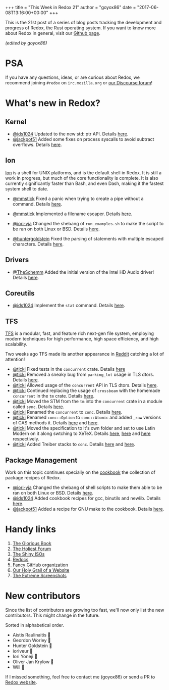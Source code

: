 +++
title = "This Week in Redox 21"
author = "goyox86"
date = "2017-06-08T13:16:00+00:00"
+++

This is the 21st post of a series of blog posts tracking the development and progress of Redox, the Rust operating system. If you want to know more about Redox in general, visit our [Github page](https://github.com/redox-os/redox).

*(edited by goyox86)*

# PSA
If you have any questions, ideas, or are curious about Redox, we recommend joining `#redox` on `irc.mozilla.org` or [our Discourse forum](https://discourse.redox-os.org/)!

# What's new in Redox?

## Kernel

- [@ids1024](https://github.com/ids1024) Updated to the new std::ptr API.  Details [here](https://github.com/redox-os/kernel/pull/21).
- [@jackpot51](https://github.com/jackpot51) Added some fixes on process syscalls to avoid subtract overflows. Details [here](https://github.com/redox-os/kernel/commit/8d899258424f121df196ef38f2d3988e59339828).

## Ion

[Ion](https://github.com/redox-os/ion) is a shell for UNIX platforms, and is the default shell in Redox. It is still a work in progress, but much of the core functionality is complete. It is also currently significantly faster than Bash, and even Dash, making it the fastest system shell to date.

-  [@mmstick](https://github.com/mmstick) Fixed a panic when trying to create a pipe without a command. Details [here](https://github.com/redox-os/ion/commit/fe47660701d05544616da656aedd97e28e1fb0ca).
- [@mmstick](https://github.com/mmstick) Implemented a filename escaper. Details [here](https://github.com/redox-os/ion/commit/29497ada7fcf656c30da89d9689769163913fdf1).

- [@iori-yja](https://github.com/iori-yja) Changed the shebang of `run_examples.sh` to make the script to be ran on both Linux or BSD. Details [here](https://github.com/redox-os/ion/pull/290).

-  [@huntergoldstein](https://github.com/huntergoldstein) Fixed the parsing of statements with multiple escaped characters. Details [here](https://github.com/redox-os/ion/pull/292).

## Drivers

- [@TheSchemm](https://github.com/TheSchemm) Added the initial version of the Intel HD Audio driver!  Details [here](https://github.com/redox-os/drivers/pull/13).

## Coreutils

- [@ids1024](https://github.com/ids1024) Implement the `stat` command. Details [here](https://github.com/redox-os/coreutils/pull/153).

## TFS

[TFS](github.com/redox-os/tfs) is a modular, fast, and feature rich next-gen file system, employing modern techniques for high performance, high space efficiency, and high scalability.

Two weeks ago TFS made its another appearance in [Reddit](https://www.reddit.com/r/programming/comments/6clnp9/tfs_nextgeneration_file_system_written_in_rust/) catching a lot of attention!

- [@ticki](https://github.com/ticki) Fixed tests in the `concurrent` crate.  Details [here](https://github.com/redox-os/tfs/commit/25f663973923b48cd2913f68ae898973e4b92bb9)
- [@ticki](https://github.com/ticki) Removed a sneaky bug from `parking_lot` usage in TLS dtors. Details [here](https://github.com/redox-os/tfs/commit/348a091e6c7d7ad191e7cfc2b7c4df6192b88b5a).
- [@ticki](https://github.com/ticki) Allowed usage of the `concurrent` API in TLS dtors. Details [here](https://github.com/redox-os/tfs/commit/709a13313e47aaa2394e6b4fecd88f012ff00bfe).
- [@ticki](https://github.com/ticki) Continued replacing the usage of `crossbeam` with the homemade `concurrent` in the `tm` crate. Details [here](https://github.com/redox-os/tfs/commit/b84a6e2fd1030a27e4dbf5cce842354d73246f4f).
- [@ticki](https://github.com/ticki) Moved the STM from the `tm`  into the `concurrent` crate in a module called `sync`. Details [here](https://github.com/redox-os/tfs/commit/d8ff5dd20ccb6463712db05d7c3a4809e2d24c1f).
- [@ticki](https://github.com/ticki) Renamed the `concurrent` to `conc`. Details [here](https://github.com/redox-os/tfs/commit/aef4e42fcf5b18c44bff5569ea8d8fc281bdda75).
- [@ticki](https://github.com/ticki) Renamed `conc::Option` to `conc::Atomic` and added `_raw` versions of CAS methods it. Details [here](https://github.com/redox-os/tfs/commit/fab3e084508024dd3f96c7240e82186201175d9f) and [here](https://github.com/redox-os/tfs/commit/eb4a97cdb284b2d2387f60cc18a387e234f46b4a).
- [@ticki](https://github.com/ticki) Moved the specification to it's own folder and set to use Latin Modern on it along swtching to XeTeX. Details [here](https://github.com/redox-os/tfs/commit/0e64173024ef476351437c1da5a767804117801c), [here](https://github.com/redox-os/tfs/commit/5cf09b5783aab5299cbaac04b62d83e1d96dda25) and [here](https://github.com/redox-os/tfs/commit/31c3229600c362a51e28f2e505e9c58a7f49212f) respectively.
-  [@ticki](https://github.com/ticki) Added Treiber stacks to `conc`. Details [here](https://github.com/redox-os/tfs/commit/492717a7d2274d5c5020f0a80342ba0f365ccc67) and [here](https://github.com/redox-os/tfs/commit/66744682df2c1c5a6e4e13e877d6b629836659df).

## Package Management

Work on this topic continues specially on the [cookbook](https://github.com/redox-os/cookbook) the collection of package recipes of Redox.

- [@iori-yja](https://github.com/iori-yja) Changed the shebang of shell scripts to make them able to be ran on both Linux or BSD. Details [here](https://github.com/redox-os/cookbook/pull/12).
- [@ids1024](https://github.com/ids1024) Added cookbook recipes for gcc, binutils and newlib. Details [here](https://github.com/redox-os/cookbook/pull/11).
- [@jackpot51](https://github.com/jackpot51) Added a recipe for GNU make to the cookbook. Details [here](https://github.com/redox-os/cookbook/commit/c8a927f64364c78d799ff7bcbc64d7f23ad7c35d).

# Handy links

1. [The Glorious Book](https://doc.redox-os.org/book/)
2. [The Holiest Forum](https://discourse.redox-os.org/)
3. [The Shiny ISOs](https://github.com/redox-os/redox/releases)
4. [Redocs](http://www.redox-os.org/docs/)
5. [Fancy GitHub organization](https://github.com/redox-os)
6. [Our Holy Grail of a Website](http://www.redox-os.org/)
7. [The Extreme Screenshots](http://www.redox-os.org/screens/)

# New contributors

Since the list of contributors are growing too fast, we'll now only list the new contributors. This might change in the future.

Sorted in alphabetical order.

- Aistis Raulinaitis 🎂
- Geordon Worley 🎂
- Hunter Goldstein 🎂
- ioriveur 🎂
- Iori Yoneji 🎂
- Oliver Jan Krylow 🎂
- Will 🎂

If I missed something, feel free to contact me (goyox86) or send a PR to [Redox website](https://github.com/redox-os/website).
